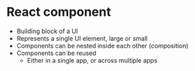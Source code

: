 # React component

* Building block of a UI
* Represents a single UI element, large or small
* Components can be nested inside each other (composition)
* Components can be reused
    * Either in a single app, or across multiple apps
